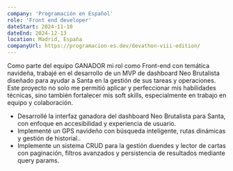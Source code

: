 ```yaml
---
company: 'Programación en Español'
role: 'Front end developer'
dateStart: 2024-11-10
dateEnd: 2024-12-13
location: Madrid, España
companyUrl: https://programacion-es.dev/devathon-viii-edition/
---
```


Como parte del equipo GANADOR mi rol como Front-end con temática navideña, trabajé en el desarrollo de un MVP de dashboard Neo Brutalista diseñado para ayudar a Santa en la gestión de sus tareas y operaciones. Este proyecto no solo me permitió aplicar y perfeccionar mis habilidades técnicas, sino también fortalecer mis soft skills, especialmente en trabajo en equipo y colaboración.

- Desarrollé la interfaz ganadora del dashboard Neo Brutalista para Santa, con enfoque en accesibilidad y experiencia de usuario.
- Implementé un GPS navideño con búsqueda inteligente, rutas dinámicas y gestión de historial..
- Implemente un sistema CRUD para la gestión duendes y lector de cartas con paginación, filtros avanzados y persistencia de resultados mediante query params.
